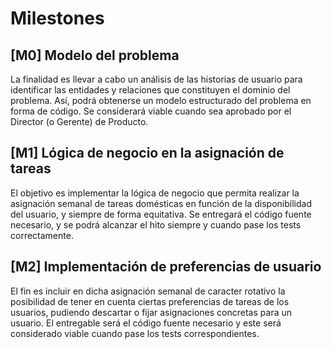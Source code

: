 # Milestones

## [M0] Modelo del problema

La finalidad es llevar a cabo un análisis de las historias de usuario para identificar
las entidades y relaciones que constituyen el dominio del problema. Así, podrá obtenerse
un modelo estructurado del problema en forma de código. Se considerará viable cuando sea aprobado por el Director (o Gerente) de Producto.

## [M1] Lógica de negocio en la asignación de tareas

El objetivo es implementar la lógica de negocio que permita realizar la asignación semanal de tareas domésticas en función de la disponibilidad del usuario, y siempre de forma equitativa. Se entregará el código fuente necesario, y se podrá alcanzar el hito siempre 
y cuando pase los tests correctamente.

## [M2] Implementación de preferencias de usuario

El fin es incluir en dicha asignación semanal de caracter rotativo la posibilidad de
tener en cuenta ciertas preferencias de tareas de los usuarios, pudiendo descartar o fijar
asignaciones concretas para un usuario. El entregable será el código fuente necesario y
este será considerado viable cuando pase los tests correspondientes.

